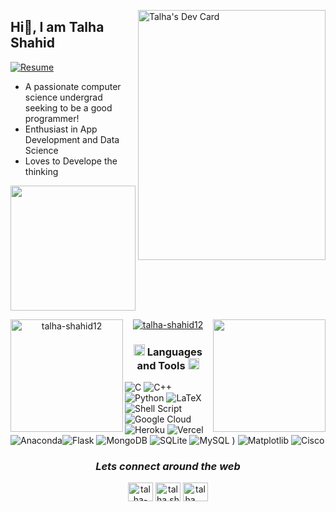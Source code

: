 <br><br>
<div align="left">
  <a href="https://app.daily.dev/talha-shahid12" target="_blank">
    <img
      width="300"
      height="400"
      align="right"
      src="https://github.com/Talha-Shahid12/talha-shahid12/blob/main/talha-shahid12/devcard.png" alt="Talha's Dev Card"
    />
  </a>
</div>


<h2> Hi👋, I am Talha Shahid </h2>
  <a href="https://drive.google.com/file/d/15ksbGVZmlmXPyiy-YlCcPr_EA6po15Wc/view?usp=drive_link">
    <img
      src="https://img.shields.io/badge/Resume--brightgreen?style=flat-square&logo=standardresume&labelColor=healthiness"
      alt="Resume"
    />
  </a>

- A passionate computer science undergrad seeking to be a good programmer!
- Enthusiast in App Development and Data Science
- Loves to Develope the thinking

<a>
  <img height="200em" src="https://github-readme-stats.vercel.app/api?username=talha-shahid12&show_icons=true&theme=dark"/>
</a>

<br>



<div align="center">

<p align="center">
    <img align="left" height="180em" src="https://github-readme-streak-stats.herokuapp.com/?user=talha-shahid12&theme=dark" alt="talha-shahid12" />
<img align="right" height="180em" src="https://github-readme-stats.vercel.app/api/top-langs/?username=talha-shahid12&layout=compact&theme=dark&langs_count=8"/>
</p>

</div>

<p align="center">
  <a href="https://github.com/ryo-ma/github-profile-trophy">
    <img src="https://github-profile-trophy.vercel.app/?username=talha-shahid12&theme=darkhub&row=1" alt="talha-shahid12"/>
  </a>
</p>
</div>

<h3 align="center"> <img src = "https://media2.giphy.com/media/QssGEmpkyEOhBCb7e1/giphy.gif?cid=ecf05e47a0n3gi1bfqntqmob8g9aid1oyj2wr3ds3mg700bl&rid=giphy.gif" width = 18px> Languages and Tools <img src = "https://media2.giphy.com/media/QssGEmpkyEOhBCb7e1/giphy.gif?cid=ecf05e47a0n3gi1bfqntqmob8g9aid1oyj2wr3ds3mg700bl&rid=giphy.gif" width = 18px> </h3>

![C](https://img.shields.io/badge/c-%2300599C.svg?style=flat&logo=c&logoColor=white) ![C++](https://img.shields.io/badge/c++-%2300599C.svg?style=flat&logo=c%2B%2B&logoColor=white) ![Python](https://img.shields.io/badge/python-3670A0?style=flat&logo=python&logoColor=ffdd54) ![LaTeX](https://img.shields.io/badge/latex-%23008080.svg?style=flat&logo=latex&logoColor=white) ![Shell Script](https://img.shields.io/badge/shell_script-%23121011.svg?style=flat&logo=gnu-bash&logoColor=white) ![Google Cloud](https://img.shields.io/badge/GoogleCloud-%234285F4.svg?style=flat&logo=google-cloud&logoColor=white) ![Heroku](https://img.shields.io/badge/heroku-%23430098.svg?style=flat&logo=heroku&logoColor=white) 
![Vercel](https://img.shields.io/badge/vercel-%23000000.svg?style=flat&logo=vercel&logoColor=white) ![Anaconda](https://img.shields.io/badge/Anaconda-%2344A833.svg?style=flat&logo=anaconda&logoColor=white)![Flask](https://img.shields.io/badge/flask-%23000.svg?style=flat&logo=flask&logoColor=white) ![MongoDB](https://img.shields.io/badge/MongoDB-%234ea94b.svg?style=flat&logo=mongodb&logoColor=white) ![SQLite](https://img.shields.io/badge/sqlite-%2307405e.svg?style=flat&logo=sqlite&logoColor=white) ![MySQL](https://img.shields.io/badge/mysql-%2300000f.svg?style=flat&logo=mysql&logoColor=white) ) ![Matplotlib](https://img.shields.io/badge/Matplotlib-%23ffffff.svg?style=flat&logo=Matplotlib&logoColor=black)  ![Cisco](https://img.shields.io/badge/cisco-%23049fd9.svg?style=flat&logo=cisco&logoColor=black)

</p>
<h3 align="center"><em>Lets connect around the web</em></h3>
<p align="center">
   <a href="https://www.linkedin.com/in/talha-shahid-02154323a/" target="blank"><img src="https://raw.githubusercontent.com/rahuldkjain/github-profile-readme-generator/master/src/images/icons/Social/linked-in-alt.svg" alt="talha-shahid-02154323a" height="30" width="40" /></a>
  <a href="https://fb.com/talha.shahid.8035" target="blank"><img src="https://raw.githubusercontent.com/rahuldkjain/github-profile-readme-generator/master/src/images/icons/Social/facebook.svg" alt="talha.shahid.8035" height="30" width="40" /></a>
  <a href="https://instagram.com/talha.__.arain" target="blank"><img src="https://raw.githubusercontent.com/rahuldkjain/github-profile-readme-generator/master/src/images/icons/Social/instagram.svg" alt="talha.__.arain" height="30" width="40" /></a>
  </a>
</p>  


